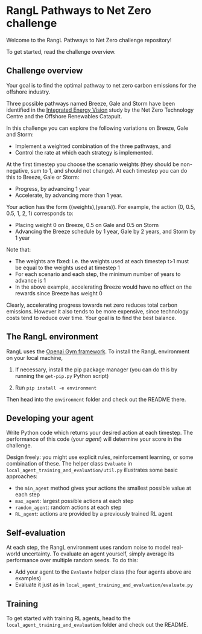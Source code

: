 # RangL Pathways to Net Zero challenge

Welcome to the RangL Pathways to Net Zero challenge repository! 

To get started, read the challenge overview.

## Challenge overview

Your goal is to find the optimal pathway to net zero carbon emissions for the offshore industry.

Three possible pathways named Breeze, Gale and Storm have been identified in the [Integrated Energy Vision](https://ore.catapult.org.uk/press-releases/reimagining-a-net-zero-north-sea-an-integrated-energy-vision-for-2050/) study by the Net Zero Technology Centre and the Offshore Renewables Catapult. 

In this challenge you can explore the following variations on Breeze, Gale and Storm:

* Implement a weighted combination of the three pathways, and
* Control the rate at which each strategy is implemented.

At the first timestep you choose the scenario weights (they should be non-negative, sum to 1, and should not change). At each timestep you can do this to Breeze, Gale or Storm:

* Progress, by advancing 1 year
* Accelerate, by advancing more than 1 year.

Your action has the form ((weights),(years)). For example, the action (0, 0.5, 0.5, 1, 2, 1) corresponds to:

* Placing weight 0 on Breeze, 0.5 on Gale and 0.5 on Storm
* Advancing the Breeze schedule by 1 year, Gale by 2 years, and Storm by 1 year

Note that:

* The weights are fixed: i.e. the weights used at each timestep t>1 must be equal to the weights used at timestep 1
* For each scenario and each step, the minimum number of years to advance is 1 
* In the above example, accelerating Breeze would have no effect on the rewards since Breeze has weight 0

Clearly, accelerating progress towards net zero reduces total carbon emissions. However it also tends to be more expensive, since technology costs tend to reduce over time. Your goal is to find the best balance.

## The RangL environment

RangL uses the [Openai Gym framework](https://gym.openai.com). To install the RangL environment on your local machine, 

1. If necessary, install the pip package manager (you can do this by running the `get-pip.py` Python script)

2. Run `pip install -e environment`

Then head into the `environment` folder and check out the README there.

## Developing your agent

Write Python code which returns your desired action at each timestep. The performance of this code (your _agent_) will determine your score in the challenge. 

Design freely: you might use explicit rules, reinforcement learning, or some combination of these. The helper class `Evaluate` in `local_agent_training_and_evaluation/util.py` illustrates some basic approaches:

* the `min_agent` method gives your actions the smallest possible value at each step
* `max_agent`: largest possible actions at each step
* `random_agent`: random actions at each step
* `RL_agent`: actions are provided by a previously trained RL agent

## Self-evaluation

At each step, the RangL environment uses random noise to model real-world uncertainty. To evaluate an agent yourself, simply average its performance over multiple random seeds. To do this:

* Add your agent to the `Evaluate` helper class (the four agents above are examples)
* Evaluate it just as in `local_agent_training_and_evaluation/evaluate.py`

## Training 

To get started with training RL agents, head to the `local_agent_training_and_evaluation` folder and check out the README.

